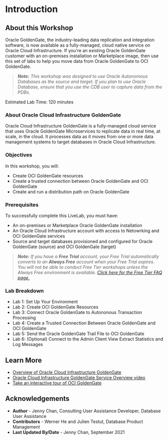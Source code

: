 # Introduction

## About this Workshop

Oracle GoldenGate, the industry-leading data replication and integration software, is now available as a fully-managed, cloud native service on Oracle Cloud Infrastructure. If you're an existing Oracle GoldenGate customer with an on-premises installation or Marketplace image, then use this set of labs to help you move data from Oracle GoldenGate to OCI GoldenGate.

> ***Note:** This workshop was designed to use Oracle Autonomous Databases as the source and target. If you plan to use Oracle Database, ensure that you use the CDB user to capture data from the PDBs.*

Estimated Lab Time: 120 minutes

### About Oracle Cloud Infrastructure GoldenGate

Oracle Cloud Infrastructure GoldenGate is a fully-managed cloud service that uses Oracle GoldenGate Microservices to replicate data in real time, at scale, in the cloud. It processes data as it moves from one or more data management systems to target databases in Oracle Cloud Infrastructure.

### Objectives

In this workshop, you will:
* Create OCI GoldenGate resources
* Create a trusted connection between Oracle GoldenGate and OCI GoldenGate
* Create and run a distribution path on Oracle GoldenGate

### Prerequisites

To successfully complete this LiveLab, you must have:

* An on-premises or Marketplace Oracle GoldenGate installation
* An Oracle Cloud Infrastructure account with access to Netowrking and OCI GoldenGate services
* Source and target databases provisioned and configured for Oracle GoldenGate (source) and OCI GoldenGate (target)

> ***Note:** If you have a **Free Trial** account, your Free Trial automatically converts to an **Always Free** account when your Free Trial expires. You will not be able to conduct Free Tier workshops unless the Always Free environment is available. [Click here for the Free Tier FAQ page.](https://www.oracle.com/cloud/free/faq.html)*

### Lab Breakdown

* Lab 1: Set Up Your Environment
* Lab 2: Create OCI GoldenGate Resources
* Lab 3: Connect Oracle GoldenGate to Autononous Transaction Processing
* Lab 4: Create a Trusted Connection Between Oracle GoldenGate and OCI GoldenGate
* Lab 5: Send the Oracle GoldenGate Trail File to OCI GoldenGate
* Lab 6: (Optional) Connect to the Admin Client View Extract Statistics and Log Messages

## Learn More

* [Overview of Oracle Cloud Infrastructure GoldenGate](https://docs.oracle.com/cloud/paas/goldengate-service/using/overview-goldengate.html)
* [Oracle Cloud Infrastructure GoldenGate Service Overview video](https://apexapps.oracle.com/pls/apex/f?p=44785:112:0::::P112_CONTENT_ID:29278)
* [Take an interactive tour of OCI GoldenGate](https://apexapps.oracle.com/pls/apex/f?p=44785:112:0::::P112_CONTENT_ID:29986)

## Acknowledgements
* **Author** - Jenny Chan, Consulting User Assistance Developer, Database User Assistance
* **Contributors** -  Werner He and Julien Testut, Database Product Management
* **Last Updated By/Date** - Jenny Chan, September 2021

